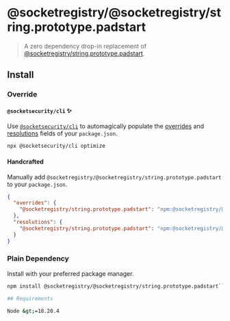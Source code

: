 # @socketregistry/@socketregistry/string.prototype.padstart

> A zero dependency drop-in replacement of
> [@socketregistry/string.prototype.padstart](https://www.npmjs.com/package/@socketregistry/string.prototype.padstart).

## Install

### Override

#### `@socketsecurity/cli` :sparkles:

Use [`@socketsecurity/cli`](https://www.npmjs.com/package/@socketsecurity/cli)
to automagically populate the
[overrides](https://docs.npmjs.com/cli/v9/configuring-npm/package-json#overrides)
and [resolutions](https://yarnpkg.com/configuration/manifest#resolutions) fields
of your `package.json`.

```sh
npx @socketsecurity/cli optimize
```

#### Handcrafted

Manually add `@socketregistry/@socketregistry/string.prototype.padstart` to your
`package.json`.

```json
{
  "overrides": {
    "@socketregistry/string.prototype.padstart": "npm:@socketregistry/@socketregistry/string.prototype.padstart@^1"
  },
  "resolutions": {
    "@socketregistry/string.prototype.padstart": "npm:@socketregistry/@socketregistry/string.prototype.padstart@^1"
  }
}
```

### Plain Dependency

Install with your preferred package manager.

````sh
npm install @socketregistry/@socketregistry/string.prototype.padstart```

## Requirements

Node &gt;=18.20.4
````
